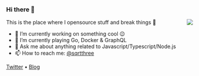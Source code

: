### Hi there 👋

<img align="right" src="https://github-readme-stats.vercel.app/api?username=sqrthree&show_icons=true&hide_title=true">

This is the place where I opensource stuff and break things :rofl:

- 🔭 I’m currently working on something cool :wink:
- 🌱 I’m currently playing Go, Docker & GraphQL
- 💬 Ask me about anything related to Javascript/Typescript/Node.js
- 📫 How to reach me: [@sqrtthree](mailto:imsqrtthree@gmail.com)

[Twitter](https://twitter.com/sqrtthree) •
[Blog](https://blog.sqrtthree.com)
